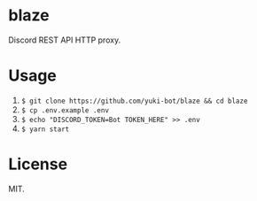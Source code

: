# blaze

Discord REST API HTTP proxy.

# Usage

1. `$ git clone https://github.com/yuki-bot/blaze && cd blaze`
2. `$ cp .env.example .env`
3. `$ echo "DISCORD_TOKEN=Bot TOKEN_HERE" >> .env`
4. `$ yarn start`

# License

MIT.

